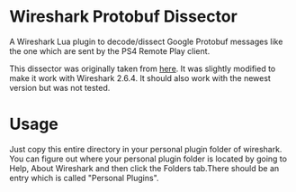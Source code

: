 # Wireshark Protobuf Dissector
A Wireshark Lua plugin to decode/dissect Google Protobuf messages like the one which are sent by the PS4 Remote Play client.

This dissector was originally taken from [here](https://github.com/128technology/protobuf_dissector). It was slightly modified to make it work with Wireshark 2.6.4. It should also work with the newest version but was not tested.

# Usage
Just copy this entire directory in your personal plugin folder of wireshark. You can figure out where your personal plugin folder is located by going to Help, About Wireshark and then click the Folders tab.There should be an entry which is called "Personal Plugins".
